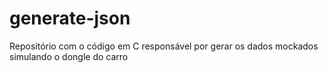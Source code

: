 # generate-json

Repositório com o código em C responsável por gerar os dados mockados simulando o dongle do carro
